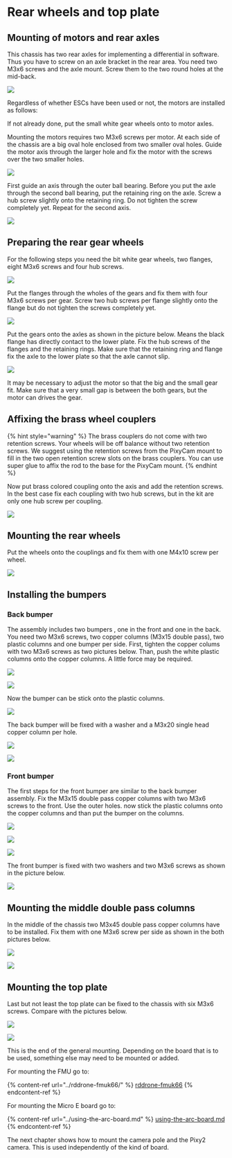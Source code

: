 # Rear wheels and top plate

## Mounting of motors and rear axles

This chassis has two rear axles for implementing a differential in software. Thus you have to screw on an axle bracket in the rear area. You need two M3x6 screws and the axle mount. Screw them to the two round holes at the mid-back.

![](../../../.gitbook/assets/axle\_mount\_edit.jpg)

Regardless of whether ESCs have been used or not, the motors are installed as follows:

If not already done, put the small white gear wheels onto to motor axles.

Mounting the motors requires two M3x6 screws per motor. At each side of the chassis are a big oval hole enclosed from two smaller oval holes. Guide the motor axis through the larger hole and fix the motor with the screws over the two smaller holes.

![](../../../.gitbook/assets/20191218\_160405.jpg)

First guide an axis through the outer ball bearing. Before you put the axle through the second ball bearing, put the retaining ring on the axle. Screw a hub screw slightly onto the retaining ring. Do not tighten the screw completely yet. Repeat for the second axis.

![](../../../.gitbook/assets/20191218\_172218.jpg)

## Preparing the rear gear wheels

For the following steps you need the bit white gear wheels, two flanges, eight M3x6 screws and four hub screws.

![](../../../.gitbook/assets/20191217\_160356.jpg)

Put the flanges through the wholes of the gears and fix them with four M3x6 screws per gear.  Screw two hub screws per flange slightly onto the flange but do not tighten the screws completely yet.

![](../../../.gitbook/assets/20191217\_160627.jpg)

Put the gears onto the axles as shown in the picture below. Means the black flange has directly contact to the lower plate. Fix the hub screws of the flanges and the retaining rings. Make sure that the retaining ring and flange fix the axle to the lower plate so that the axle cannot slip.&#x20;

![](<../../../.gitbook/assets/rear\_wheels\_axis\_mount (1).jpg>)

It may be necessary to adjust the motor so that the big and the small gear fit. Make sure that a very small gap is between the both gears, but the motor can drives the gear.

## Affixing the brass wheel couplers

{% hint style="warning" %}
The brass couplers do not come with two retention screws. Your wheels will be off balance without two retention screws. We suggest using the retention screws from the PixyCam mount to fill in the two open retention screw slots on the brass couplers. You can use super glue to affix the rod to the base for the PixyCam mount.
{% endhint %}

Now put brass colored coupling onto the axis and add the retention screws. In the best case fix each coupling with two hub screws, but in the kit are only one hub screw per coupling.

![](../../../.gitbook/assets/20191218\_173202.jpg)

## Mounting the rear wheels

Put the wheels onto the couplings and fix them with one M4x10 screw per wheel.

![](../../../.gitbook/assets/20191218\_173240.jpg)

## Installing the bumpers

### Back bumper

The assembly includes two bumpers , one in the front and one in the back. You need two M3x6 screws, two copper columns (M3x15 double pass), two plastic columns and one bumper per side. First, tighten the copper colums with two M3x6 screws as two pictures below. Than, push the white plastic columns onto the copper columns. A little force may be required.

![](../../../.gitbook/assets/20191218\_173755.jpg)

![](../../../.gitbook/assets/20191218\_174208.jpg)

Now the bumper can be stick onto the plastic columns.

![](../../../.gitbook/assets/20191218\_174223.jpg)

The back bumper will be fixed with a washer and a M3x20 single head copper column per hole.

![](../../../.gitbook/assets/20191218\_174306.jpg)

![](../../../.gitbook/assets/20191218\_174327.jpg)

### Front bumper

The first steps for the front bumper are similar to the back bumper assembly. Fix the M3x15 double pass copper columns with two M3x6 screws to the front. Use the outer holes. now stick the plastic columns onto the copper columns and than put the bumper on the columns.

![](../../../.gitbook/assets/20191218\_174426.jpg)

![](../../../.gitbook/assets/20191218\_174508.jpg)

![](../../../.gitbook/assets/20191218\_174614.jpg)

The front bumper is fixed with two washers and two M3x6 screws as shown in the picture below.

![](../../../.gitbook/assets/20191218\_174706.jpg)

## Mounting the middle double pass columns

In the middle of the chassis two M3x45 double pass copper columns have to be installed. Fix them with one M3x6 screw per side as shown in the both pictures below.

![](../../../.gitbook/assets/20191217\_160737.jpg)

![](../../../.gitbook/assets/20191217\_160836.jpg)

## Mounting the top plate

Last but not least the top plate can be fixed to the chassis with six M3x6 screws. Compare with the pictures below.

![](../../../.gitbook/assets/20191218\_174816.jpg)

![](../../../.gitbook/assets/20191218\_174938.jpg)



This is the end of the general mounting. Depending on the board that is to be used, something else may need to be mounted or added.&#x20;

For mounting the FMU go to:

{% content-ref url="../rddrone-fmuk66/" %}
[rddrone-fmuk66](../rddrone-fmuk66/)
{% endcontent-ref %}

For mounting the Micro E board go to:

{% content-ref url="../using-the-arc-board.md" %}
[using-the-arc-board.md](../using-the-arc-board.md)
{% endcontent-ref %}

The next chapter shows how to mount the camera pole and the Pixy2 camera. This is used independently of the kind of board.

